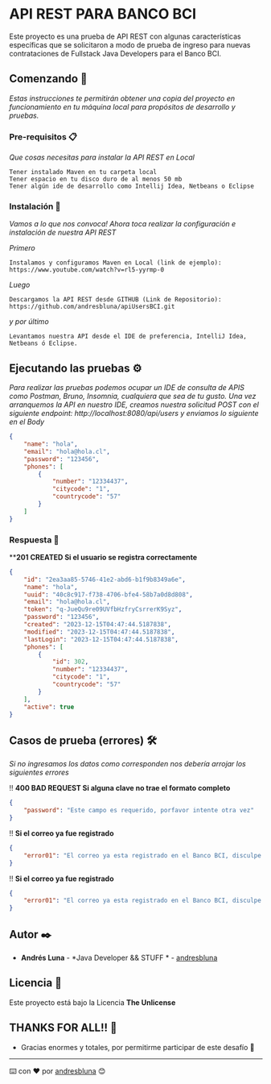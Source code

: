 # API REST PARA BANCO BCI

Este proyecto es una prueba de API REST con algunas características específicas que se solicitaron a modo de prueba de ingreso para nuevas contrataciones de Fullstack Java Developers para el Banco BCI.

## Comenzando 🚀

_Estas instrucciones te permitirán obtener una copia del proyecto en funcionamiento en tu máquina local para propósitos de desarrollo y pruebas._

### Pre-requisitos 📋

_Que cosas necesitas para instalar la API REST en Local_

```
Tener instalado Maven en tu carpeta local
Tener espacio en tu disco duro de al menos 50 mb
Tener algún ide de desarrollo como Intellij Idea, Netbeans o Eclipse
```
### Instalación 🔧

_Vamos a lo que nos convoca! Ahora toca realizar la configuración e instalación de nuestra API REST_

_Primero_

```
Instalamos y configuramos Maven en Local (link de ejemplo):                                         		 						https://www.youtube.com/watch?v=rl5-yyrmp-0
```

_Luego_

```
Descargamos la API REST desde GITHUB (Link de Repositorio):                                       https://github.com/andresbluna/apiUsersBCI.git
```
_y por último_

```
Levantamos nuestra API desde el IDE de preferencia, IntelliJ Idea, Netbeans ó Eclipse.
```

## Ejecutando las pruebas ⚙️

_Para realizar las pruebas podemos ocupar un IDE de consulta de APIS como Postman, Bruno, Insomnia, cualquiera que sea de tu gusto. Una vez arranquemos la API en nuestro IDE, creamos nuestra solicitud POST con el siguiente endpoint: http://localhost:8080/api/users  y enviamos lo siguiente en el Body_

```json
{
    "name": "hola",
    "email": "hola@hola.cl",
    "password": "123456",
    "phones": [
        {
            "number": "12334437",
            "citycode": "1",
            "countrycode": "57"
        }
    ]
}
```

### Respuesta 🔩

****201 CREATED Si el usuario se registra correctamente**


```json
{
    "id": "2ea3aa85-5746-41e2-abd6-b1f9b8349a6e",
    "name": "hola",
    "uuid": "40c8c917-f738-4706-bfe4-58b7a0d8d808",
    "email": "hola@hola.cl",
    "token": "q-JueQu9re09UVfbHzfryCsrrerK9Syz",
    "password": "123456",
    "created": "2023-12-15T04:47:44.5187838",
    "modified": "2023-12-15T04:47:44.5187838",
    "lastLogin": "2023-12-15T04:47:44.5187838",
    "phones": [
        {
            "id": 302,
            "number": "12334437",
            "citycode": "1",
            "countrycode": "57"
        }
    ],
    "active": true
}
```


## Casos de prueba (errores) 🛠️

_Si no ingresamos los datos como corresponden nos debería arrojar los siguientes errores_


!! **400 BAD REQUEST Si alguna clave no trae el formato completo**
```json
{
    "password": "Este campo es requerido, porfavor intente otra vez"
}
```
!! **Si el correo ya fue registrado**
```json
{
    "error01": "El correo ya esta registrado en el Banco BCI, disculpe las molestias"
}
```
!! **Si el correo ya fue registrado**
```json
{
    "error01": "El correo ya esta registrado en el Banco BCI, disculpe las molestias"
}
```


## Autor ✒️


* **Andrés Luna** - *Java Developer && STUFF * - [andresbluna](https://github.com/andresbluna)

## Licencia 📄

Este proyecto está bajo la Licencia **The Unlicense**

## THANKS FOR ALL!! 🎁

* Gracias enormes y totales, por permitirme participar de este desafío 📢




---
⌨️ con ❤️ por [andresbluna](https://github.com/andresbluna) 😊
